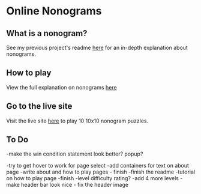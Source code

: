 # Online Nonograms

## What is a nonogram?

See my previous project's readme <a href="https://github.com/emilylasecki/Nonogram-Counting" >here</a> for an in-depth explanation about nonograms. 

## How to play

View the full explanation on nonograms <a href="https://online-nonograms.netlify.app/howtoplay">here</a>

## Go to the live site

Visit the live site <a href="https://online-nonograms.netlify.app/">here</a> to play 10 10x10 nonogram puzzles.

## To Do

-make the win condition statement look better? popup?

-try to get hover to work for page select
-add containers for text on about page
-write about and how to play pages - finish
-finish the readme
-tutorial on how to play page -finish
-level difficulty rating?
-add 4 more levels
-make header bar look nice - fix the header image


